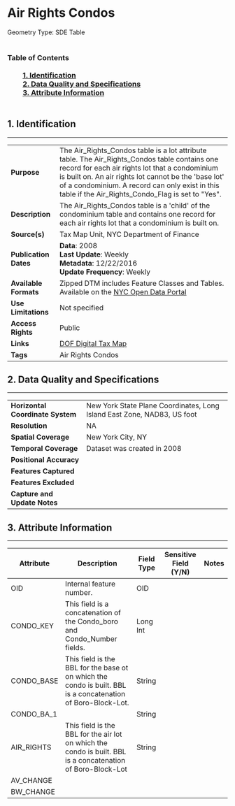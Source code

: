 # Air Rights Condos
Geometry Type: SDE Table<br><br>

### Table of Contents<br><br>&nbsp;&nbsp;&nbsp;&nbsp;&nbsp;&nbsp;&nbsp;&nbsp;&nbsp;[**1. Identification**](#1-identification)<br>&nbsp;&nbsp;&nbsp;&nbsp;&nbsp;&nbsp;&nbsp;&nbsp;&nbsp;[**2. Data Quality and Specifications**](#2-data-quality-and-specifications)<br>&nbsp;&nbsp;&nbsp;&nbsp;&nbsp;&nbsp;&nbsp;&nbsp;&nbsp;[**3. Attribute Information**](#3-attribute-information)<br><br>
## 1. Identification
---------------------------------------------
|     |     |
| --- | --- |
**Purpose** |The Air_Rights_Condos table is a lot attribute table. The Air_Rights_Condos table contains one record for each air rights lot that a condominium is built on. An air rights lot cannot be the 'base lot' of a condominium. A record can only exist in this table if the Air_Rights_Condo_Flag is set to "Yes".
**Description** |The Air_Rights_Condos table is a 'child' of the condominium table and contains one record for each air rights lot that a condominium is built on.
**Source(s)** |Tax Map Unit, NYC Department of Finance
**Publication Dates** |**Data**: 2008<br>**Last Update**: Weekly<br>**Metadata**: 12/22/2016<br>**Update Frequency**: Weekly
**Available Formats** |Zipped DTM includes Feature Classes and Tables. Available on the [NYC Open Data Portal](https://data.cityofnewyork.us/Housing-Development/Department-of-Finance-Digital-Tax-Map/smk3-tmxj)
**Use Limitations** |Not specified
**Access Rights** |Public
**Links** |[DOF Digital Tax Map](http://gis.nyc.gov/taxmap/map.htm)
**Tags** |Air Rights Condos
## 2. Data Quality and Specifications
---------------------------------------------
|     |     |
| --- | --- |
**Horizontal Coordinate System** |New York State Plane Coordinates, Long Island East Zone, NAD83, US foot
**Resolution** |NA
**Spatial Coverage** |New York City, NY
**Temporal Coverage** |Dataset was created in 2008
**Positional Accuracy** |
**Features Captured** |
**Features Excluded** |
**Capture and Update Notes** |
## 3. Attribute Information
---------------------------------------------
| Attribute | Description | Field Type | Sensitive Field (Y/N) | Notes| 
|------------ | ------------- | -------- | ----------- | ----------|
| OID | Internal feature number. | OID | 
| CONDO_KEY | This field is a concatenation of the Condo_boro and Condo_Number fields. | Long Int | 
| CONDO_BASE | This field is the BBL for the base ot on which the condo is built. BBL is a concatenation of Boro-Block-Lot. | String | 
| CONDO_BA_1 |  | String | 
| AIR_RIGHTS | This field is the BBL for the air lot on which the condo is built. BBL is a concatenation of Boro-Block-Lot | String | 
| AV_CHANGE |  |  | 
| BW_CHANGE |  |  | 
